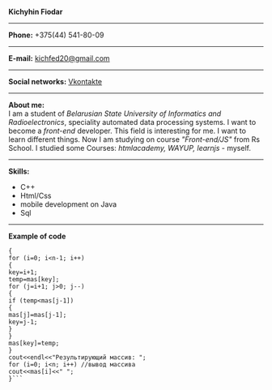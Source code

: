 **Kichyhin Fiodar** 
*** 
**Phone:** +375(44) 541-80-09  
***
**E-mail:** kichfed20@gmail.com  
***
**Social networks:** [Vkontakte](https://vk.com/id157003469)
***
**About me:**  
I am a student of *Belarusian State University of Informatics and Radioelectronics*, speciality automated data processing systems. I want to become a *front-end* developer. This field is interesting for me. I want to learn different things. Now I am studying on course *"Front-end/JS"* from Rs School. I studied some Courses: *htmlacademy, WAYUP, learnjs* - myself.
***
**Skills:**  
* C++
* Html/Css
* mobile development on Java
* Sql
***
**Example of code**  
```void InsertSort(int *mas, int n) 
{ 
for (i=0; i<n-1; i++)
{
key=i+1;
temp=mas[key];
for (j=i+1; j>0; j--)
{
if (temp<mas[j-1])
{
mas[j]=mas[j-1];
key=j-1;
}
}
mas[key]=temp;
}
cout<<endl<<"Результирующий массив: ";
for (i=0; i<n; i++) //вывод массива
cout<<mas[i]<<" ";
}```
